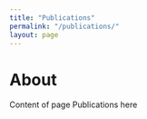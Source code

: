 ```yaml
---
title: "Publications"
permalink: "/publications/"
layout: page
---
```


# About

Content of page Publications here
